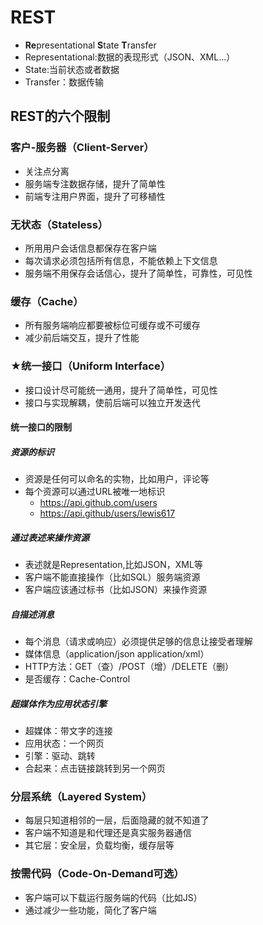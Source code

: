 # REST

- **Re**presentational **S**tate **T**ransfer
- Representational:数据的表现形式（JSON、XML...）
- State:当前状态或者数据
- Transfer：数据传输

## REST的六个限制

### 客户-服务器（Client-Server）

- 关注点分离
- 服务端专注数据存储，提升了简单性
- 前端专注用户界面，提升了可移植性

### 无状态（Stateless）

- 所用用户会话信息都保存在客户端
- 每次请求必须包括所有信息，不能依赖上下文信息
- 服务端不用保存会话信心，提升了简单性，可靠性，可见性

### 缓存（Cache）

- 所有服务端响应都要被标位可缓存或不可缓存
- 减少前后端交互，提升了性能

### ★统一接口（Uniform Interface）

- 接口设计尽可能统一通用，提升了简单性，可见性
- 接口与实现解耦，使前后端可以独立开发迭代

#### 统一接口的限制

##### 资源的标识

- 资源是任何可以命名的实物，比如用户，评论等
- 每个资源可以通过URL被唯一地标识
  - https://api.github.com/users
  - https://api.github/users/lewis617

##### 通过表述来操作资源

- 表述就是Representation,比如JSON，XML等
- 客户端不能直接操作（比如SQL）服务端资源
- 客户端应该通过标书（比如JSON）来操作资源

##### 自描述消息

- 每个消息（请求或响应）必须提供足够的信息让接受者理解
- 媒体信息（application/json application/xml）
- HTTP方法：GET（查）/POST（增）/DELETE（删）
- 是否缓存：Cache-Control

##### 超媒体作为应用状态引擎

- 超媒体：带文字的连接
- 应用状态：一个网页
- 引擎：驱动、跳转
- 合起来：点击链接跳转到另一个网页

### 分层系统（Layered System）

- 每层只知道相邻的一层，后面隐藏的就不知道了
- 客户端不知道是和代理还是真实服务器通信
- 其它层：安全层，负载均衡，缓存层等

### 按需代码（Code-On-Demand可选）

- 客户端可以下载运行服务端的代码（比如JS）
- 通过减少一些功能，简化了客户端